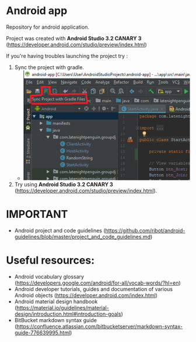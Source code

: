 # Android app

Repository for android application.

Project was created with **Android Studio 3.2 CANARY 3** (https://developer.android.com/studio/preview/index.html)

If you're having troubles launching the project try :

 1. Sync the project with gradle.
    * ![Scheme](readmeimages/sync_gradle_icon.png)
 2. Try using **Android Studio 3.2 CANARY 3** (https://developer.android.com/studio/preview/index.html).

# IMPORTANT 
* Android project and code guidelines (https://github.com/ribot/android-guidelines/blob/master/project_and_code_guidelines.md)

# Useful resources:
* Android vocabulary glossary (https://developers.google.com/android/for-all/vocab-words/?hl=en)
* Android developer tutorials, guides and documentation of various Android objects (https://developer.android.com/index.html)
* Android material design handbook (https://material.io/guidelines/material-design/introduction.html#introduction-goals)
* BitBucket markdown syntax guide (https://confluence.atlassian.com/bitbucketserver/markdown-syntax-guide-776639995.html)


